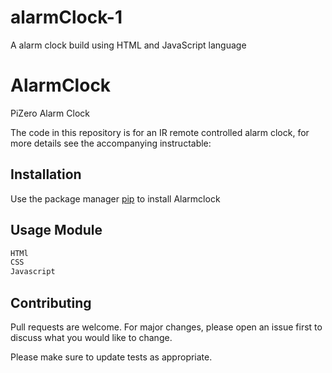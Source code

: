# alarmClock-1
A alarm clock build using HTML and JavaScript language
# AlarmClock

PiZero Alarm Clock

The code in this repository is for an IR remote controlled alarm clock, for more details see the accompanying instructable:

## Installation

Use the package manager [pip](https://pip.pypa.io/en/stable/) to install Alarmclock

## Usage Module

```python
HTMl
CSS
Javascript 

```

## Contributing
Pull requests are welcome. For major changes, please open an issue first to discuss what you would like to change.

Please make sure to update tests as appropriate.
